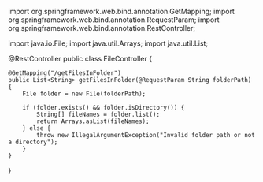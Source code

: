 import org.springframework.web.bind.annotation.GetMapping;
import org.springframework.web.bind.annotation.RequestParam;
import org.springframework.web.bind.annotation.RestController;

import java.io.File;
import java.util.Arrays;
import java.util.List;

@RestController
public class FileController {

    @GetMapping("/getFilesInFolder")
    public List<String> getFilesInFolder(@RequestParam String folderPath) {
        File folder = new File(folderPath);

        if (folder.exists() && folder.isDirectory()) {
            String[] fileNames = folder.list();
            return Arrays.asList(fileNames);
        } else {
            throw new IllegalArgumentException("Invalid folder path or not a directory");
        }
    }
}
